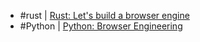 - #rust | [Rust: Let's build a browser engine](https://limpet.net/mbrubeck/2014/08/08/toy-layout-engine-1.html)
- #Python | [Python: Browser Engineering](https://browser.engineering)